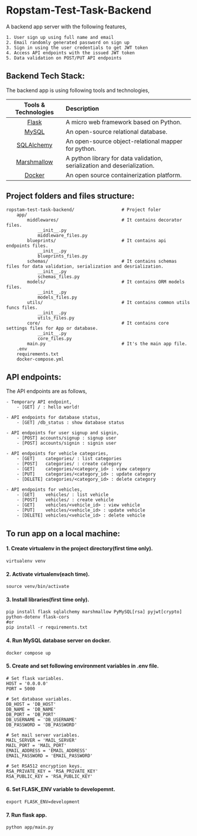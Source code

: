 # Ropstam-Test-Task-Backend

A backend app server with the following features,
    
    1. User sign up using full name and email
    2. Email randomly generated password on sign up
    3. Sign in using the user credentials to get JWT token
    4. Access API endpoints with the issued JWT token
    5. Data validation on POST/PUT API endpoints

## Backend Tech Stack:

The backend app is using following tools and technologies,

| Tools & Technologies      | Description  |
| :-------------: |:-------------|
| [Flask](https://flask.palletsprojects.com/) | A micro web framework based on Python. |
| [MySQL](https://www.mysql.com/) | An open-source relational database. |
| [SQLAlchemy](https://www.sqlalchemy.org/) | An open-source object-relational mapper for python. |
| [Marshmallow](https://marshmallow.readthedocs.io/) | A python library for data validation, serialization and deserialization. |
| [Docker](https://hub.docker.com/) | An open source containerization platform. |

## Project folders and files structure:
    
    ropstam-test-task-backend/                  # Project foler
        app/
            middlewares/                        # It contains decorator files.
                __init__.py
                middleware_files.py
            blueprints/                         # It contains api endpoints files.
                __init__.py
                blueprints_files.py
            schemas/                            # It contains schemas files for data validation, serialization and desrialization.
                __init__.py
                schemas_files.py
            models/                             # It contains ORM models files.
                __init__.py
                models_files.py
            utils/                              # It contains common utils funcs files.
                __init__.py
                utils_files.py
            core/                               # It contains core settings files for App or database.
                __init__.py
                core_files.py
            main.py                             # It's the main app file.
        .env
        requirements.txt
        docker-compose.yml

## API endpoints:

The API endpoints are as follows,

    - Temporary API endpoint,
        - [GET] / : hello world!

    - API endpoints for database status,
        - [GET] /db_status : show database status

    - API endpoints for user signup and signin,
        - [POST] accounts/signup : signup user
        - [POST] accounts/signin : signin user

    - API endpoints for vehicle categories,
        - [GET]    categories/ : list categories
        - [POST]   categories/ : create category
        - [GET]    categories/<category_id> : view category
        - [PUT]    categories/<category_id> : update category
        - [DELETE] categories/<category_id> : delete category
        
    - API endpoints for vehicles,
        - [GET]    vehicles/ : list vehicle
        - [POST]   vehicles/ : create vehicle
        - [GET]    vehicles/<vehicle_id> : view vehicle
        - [PUT]    vehicles/<vehicle_id> : update vehicle
        - [DELETE] vehicles/<vehicle_id> : delete vehicle 

## To run app on a local machine:

  #### 1. Create virtualenv in the project directory(first time only).
    virtualenv venv

  #### 2. Activate virtualenv(each time).
    source venv/bin/activate

  #### 3. Install libraries(first time only).
    pip install flask sqlalchemy marshmallow PyMySQL[rsa] pyjwt[crypto] python-dotenv flask-cors
    #or
    pip install -r requirements.txt

  #### 4. Run MySQL database server on docker.
    docker compose up

  #### 5. Create and set following environment variables in .env file.
    # Set flask variables.
    HOST = '0.0.0.0'
    PORT = 5000

    # Set database variables.
    DB_HOST = 'DB_HOST'
    DB_NAME = 'DB_NAME'
    DB_PORT = 'DB_PORT'
    DB_USERNAME = 'DB_USERNAME'
    DB_PASSWORD = 'DB_PASSWORD'

    # Set mail server variables.
    MAIL_SERVER = 'MAIL_SERVER'
    MAIL_PORT = 'MAIL_PORT'
    EMAIL_ADDRESS = 'EMAIL_ADDRESS'
    EMAIL_PASSWORD = 'EMAIL_PASSWORD'

    # Set RSA512 encryption keys.
    RSA_PRIVATE_KEY = 'RSA_PRIVATE_KEY'
    RSA_PUBLIC_KEY = 'RSA_PUBLIC_KEY'

  #### 6. Set FLASK_ENV variable to developemnt.
    export FLASK_ENV=development

  #### 7. Run flask app.
    python app/main.py